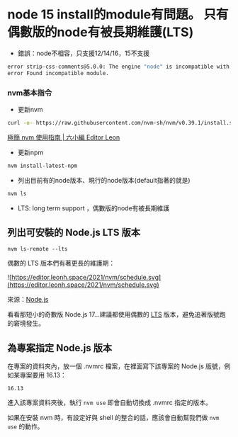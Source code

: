 # node 15 install的module有問題。 只有偶數版的node有被長期維護(LTS)

- 錯誤：node不相容，只支援12/14/16，15不支援

```bash
error strip-css-comments@5.0.0: The engine "node" is incompatible with this module. Expected version "^12.20.0 || ^14.13.1 || >=16.0.0". Got "15.14.0"
error Found incompatible module.
```

### nvm基本指令

- 更新nvm

```bash
curl -o- https://raw.githubusercontent.com/nvm-sh/nvm/v0.39.1/install.sh | bash
```

[極簡 nvm 使用指南 | 六小編 Editor Leon](https://editor.leonh.space/2021/nvm/)

- 更新npm

```bash
nvm install-latest-npm
```

- 列出目前有的node版本、現行的node版本(default指著的就是)

```bash
nvm ls
```

- LTS: long term support ，偶數版的node有被長期維護

## 列出可安裝的 Node.js LTS 版本

```
nvm ls-remote --lts

```

偶數的 LTS 版本們有著更長的維護期：

![https://editor.leonh.space/2021/nvm/schedule.svg](https://editor.leonh.space/2021/nvm/schedule.svg)

來源：[Node.js](https://nodejs.org/zh-tw/about/releases/)

看看那短小的奇數版 Node.js 17…建議都使用偶數的 [LTS](https://nodejs.org/zh-tw/about/releases/) 版本，避免追著版號跑的窘境發生。

## 為專案指定 Node.js 版本

在專案的資料夾內，放一個 .nvmrc 檔案，在裡面寫下該專案的 Node.js 版號，例如某專案要用 16.13：

```
16.13

```

進入該專案資料夾後，執行 `nvm use` 即會自動切換成 .nvmrc 指定的版本。

如果在安裝 nvm 時，有設定好與 shell 的整合的話，應該會自動幫我們做 `nvm use` 的動作。

